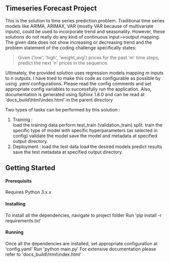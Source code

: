 ## Timeseries Forecast Project

This is the solution to time series prediction problem. Traditional time series models like ARIMA, ARIMAX, VAR (mostly VAR because of multivariate inputs), could be used to incorporate trend and seasonality. However, these solutions do not really do any kind of continuous input-->output mapping. The given data does not show increasing or decreasing trend and the problem statement of the coding challenge specifically states:
>Given ('low', 'high', 'weight_avg') prices for the past 'm' time steps, predict the next 'n' prices in the sequence.

Ultimately, the provided solution uses regression models mapping *m* inputs to *n* outputs. I have tried to make this code as configurable as possible by using *.yaml* configurations. Please read the config comments and set appropriate config variables to successfully run the application. Also, documentation is generated using Sphinx 1.8.0 and can be read at 'docs\_build\html\index.html' in the parent directory

Two types of tasks can be performed by this solution :
1. Training :   
                load the training data
                perform test_train (validation_train) split.
                train the specific type of model with specific hyperparameters (as selected in config)
                validate the model
                save the model and metadata at specified output directory.
2. Deployment :
                load the test data
                load the desired models
                predict results
                save the test metadata at specified output directory.

## Getting Started

#### Prerequisits
Requires Python 3.x.x
#### Installing
To install all the dependencies, navigate to project folder
Run 'pip install -r requirements.txt'
#### Running
Once all the dependencies are installed, set appropriate configuration at 'config.yaml'
Run 'python main.py'
For extensive documentation please refer to 'docs\_build\html\index.html'
